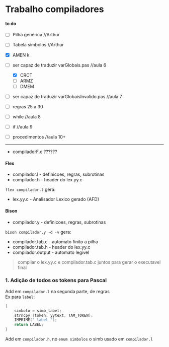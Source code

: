 # Trabalho compiladores

#### to do
 - [ ] Pilha genérica       //Arthur
 - [ ] Tabela simbolos      //Arthur
 - [X] AMEN k
 - [ ] ser capaz de traduzir varGlobais.pas             //aula 6
    - [x] CRCT
    - [ ] ARMZ
    - [ ] DMEM
 - [ ] ser capaz de traduzir varGlobaisInvalido.pas     //aula 7

 - [ ] regras 25 a 30
 - [ ] while    //aula 8
 - [ ] if       //aula 9


 - [ ] procedimentos //aula 10+

















_____







- compiladorF.c ??????

#### Flex
- compilador.l -  definicoes, regras, subrotinas
- compilador.h - header do lex.yy.c

`flex compilador.l` gera:
- lex.yy.c - Analisador Lexico gerado (AFD)  


#### Bison
- compilador.y - definicoes, regras, subrotinas

`bison compilador.y -d -v` gera: 
- compilador.tab.c - automato finito a pilha
- compilador.tab.h - header do lex.yy.c
- compilador.output - automato legivel

> compilar o lex.yy.c e compilador.tab.c juntos para gerar o executavel final

### 1. Adição de todos os tokens para Pascal

Add em `compilador.l` na segunda parte, de regras  
Ex para `label`:  
```c
{ 
    simbolo = simb_label;
    strncpy (token, yytext, TAM_TOKEN);
    IMPRIME(" label ");
    return LABEL;
}
```

Add em `compilador.h`, no `enum simbolos` o simb usado em `compilador.l`  